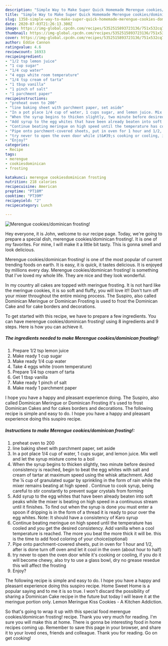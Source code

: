 ```yaml
---
description: "Simple Way to Make Super Quick Homemade Merengue cookies/dominican frosting!"
title: "Simple Way to Make Super Quick Homemade Merengue cookies/dominican frosting!"
slug: 1358-simple-way-to-make-super-quick-homemade-merengue-cookies-dominican-frosting
date: 2020-07-03T21:26:13.300Z
image: https://img-global.cpcdn.com/recipes/5352515893723136/751x532cq70/merengue-cookiesdominican-frosting-recipe-main-photo.jpg
thumbnail: https://img-global.cpcdn.com/recipes/5352515893723136/751x532cq70/merengue-cookiesdominican-frosting-recipe-main-photo.jpg
cover: https://img-global.cpcdn.com/recipes/5352515893723136/751x532cq70/merengue-cookiesdominican-frosting-recipe-main-photo.jpg
author: Eddie Cannon
ratingvalue: 4.6
reviewcount: 16933
recipeingredient:
- "1/2 tsp lemon juice"
- "1 cup sugar"
- "1/4 cup water"
- "4 eggs white room temperature"
- "1/4 tsp cream of tarta"
- "1 tbsp vanilla"
- "1 pinch of salt"
- "1 parchment paper"
recipeinstructions:
- "preheat oven to 200"
- "line baking sheet with parchment paper, set aside"
- "In a pot place 1/4 cup of water, 1 cups sugar, and lemon juice. Mix well and let the syrup mixture come to a boil"
- "When the syrup begins to thicken slightly, two minute before desired consistency is reached, begin to beat the egg whites with salt and cream of tartar at maximum speed using the whisk attachment. Add the ¼ cup of granulated sugar by sprinkling in the form of rain while the mixer remains beating at high speed . Continue to cook syrup, being careful to stir constantly to prevent sugar crystals from forming"
- "Add syrup to the egg whites that have been already beaten into soft peaks while the mixer is beating on high speed in a continuous stream until it finishes. To find out when the syrup is done you must enter a spoon if dripping is in the form of a thread it is ready to pour over the egg whites. Note: It should have a consistency of Karo syrup"
- "Continue beating meringue on high speed until the temperature has cooled and you get the desired consistency. Add vanilla when a cool temperature is reached. The more you beat the more thick it will be. this is the time to add food coloring of your choice(optional)"
- "Pipe onto parchment-covered sheets, put in oven for 1 hour and 1/2, after is done turn off oven amd let it cool in the oven (about hour to half)"
- "try never to open the oven door while it&#39;s cooking or cooling, if you do it will become chewy, also try to use a glass bowl, dry no grease resedue this will affect the frosting"
- "Enjoy?"
categories:
- Recipe
tags:
- merengue
- cookiesdominican
- frosting

katakunci: merengue cookiesdominican frosting 
nutrition: 218 calories
recipecuisine: American
preptime: "PT18M"
cooktime: "PT39M"
recipeyield: "2"
recipecategory: Lunch

---
```



![Merengue cookies/dominican frosting!](https://img-global.cpcdn.com/recipes/5352515893723136/751x532cq70/merengue-cookiesdominican-frosting-recipe-main-photo.jpg)

Hey everyone, it is John, welcome to our recipe page. Today, we're going to prepare a special dish, merengue cookies/dominican frosting!. It is one of my favorites. For mine, I will make it a little bit tasty. This is gonna smell and look delicious.

Merengue cookies/dominican frosting! is one of the most popular of current trending foods on earth. It is easy, it is quick, it tastes delicious. It is enjoyed by millions every day. Merengue cookies/dominican frosting! is something that I've loved my whole life. They are nice and they look wonderful.

In my country all cakes are topped with meringue frosting. It is not hard like the meringue cookies, it is so soft and fluffy, you will love it!! Don&#39;t turn off your mixer throughout the entire mixing process. The Suspiro, also called Dominican Meringue or Dominican Frosting is used to frost the Dominican Cake and for cake borders and decorations.


To get started with this recipe, we have to prepare a few ingredients. You can have merengue cookies/dominican frosting! using 8 ingredients and 9 steps. Here is how you can achieve it.

<!--inarticleads1-->

##### The ingredients needed to make Merengue cookies/dominican frosting!:

1. Prepare 1/2 tsp lemon juice
1. Make ready 1 cup sugar
1. Make ready 1/4 cup water
1. Take 4 eggs white (room temperature)
1. Prepare 1/4 tsp cream of tarta
1. Get 1 tbsp vanilla
1. Make ready 1 pinch of salt
1. Make ready 1 parchment paper


I hope you have a happy and pleasant experience doing. The Suspiro, also called Dominican Meringue or Dominican Frosting it&#39;s used to frost Dominican Cakes and for cakes borders and decorations. The following recipe is simple and easy to do. I hope you have a happy and pleasant experience doing this suspiro recipe. 

<!--inarticleads2-->

##### Instructions to make Merengue cookies/dominican frosting!:

1. preheat oven to 200
1. line baking sheet with parchment paper, set aside
1. In a pot place 1/4 cup of water, 1 cups sugar, and lemon juice. Mix well and let the syrup mixture come to a boil
1. When the syrup begins to thicken slightly, two minute before desired consistency is reached, begin to beat the egg whites with salt and cream of tartar at maximum speed using the whisk attachment. Add the ¼ cup of granulated sugar by sprinkling in the form of rain while the mixer remains beating at high speed . Continue to cook syrup, being careful to stir constantly to prevent sugar crystals from forming
1. Add syrup to the egg whites that have been already beaten into soft peaks while the mixer is beating on high speed in a continuous stream until it finishes. To find out when the syrup is done you must enter a spoon if dripping is in the form of a thread it is ready to pour over the egg whites. Note: It should have a consistency of Karo syrup
1. Continue beating meringue on high speed until the temperature has cooled and you get the desired consistency. Add vanilla when a cool temperature is reached. The more you beat the more thick it will be. this is the time to add food coloring of your choice(optional)
1. Pipe onto parchment-covered sheets, put in oven for 1 hour and 1/2, after is done turn off oven amd let it cool in the oven (about hour to half)
1. try never to open the oven door while it&#39;s cooking or cooling, if you do it will become chewy, also try to use a glass bowl, dry no grease resedue this will affect the frosting
1. Enjoy?


The following recipe is simple and easy to do. I hope you have a happy and pleasant experience doing this suspiro recipe. Home Sweet Home is a popular saying and to me it is so true. I won&#39;t discard the possibility of sharing a Dominican Cake recipe in the future but today I will leave it at the meringue portion only. Lemon Meringue Kiss Cookies - A Kitchen Addiction. 

So that's going to wrap it up with this special food merengue cookies/dominican frosting! recipe. Thank you very much for reading. I'm sure you will make this at home. There is gonna be interesting food in home recipes coming up. Remember to save this page in your browser, and share it to your loved ones, friends and colleague. Thank you for reading. Go on get cooking!
